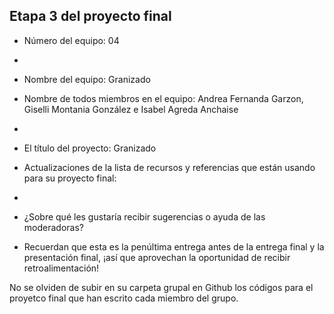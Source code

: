 ## Etapa 3 del proyecto final

- Número del equipo: 04
- 
- Nombre del equipo: Granizado

- Nombre de todos miembros en el equipo: Andrea Fernanda Garzon, Giselli Montania González e Isabel Agreda Anchaise
- 
- El título del proyecto: Granizado
- Actualizaciones de la lista de recursos y referencias que están usando para su proyecto final:
- 
- ¿Sobre qué les gustaría recibir sugerencias o ayuda de las moderadoras? 
- Recuerdan que esta es la penúltima entrega antes de la entrega final y la presentación final, ¡así que aprovechan la oportunidad de recibir retroalimentación!

No se olviden de subir en su carpeta grupal en Github los códigos para el proyetco final que han escrito cada miembro del grupo.
